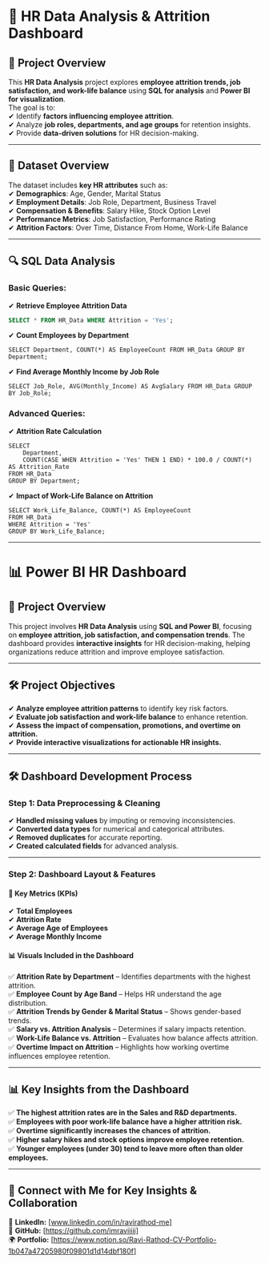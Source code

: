 # 🏢 HR Data Analysis & Attrition Dashboard  

## 📌 Project Overview  
This **HR Data Analysis** project explores **employee attrition trends, job satisfaction, and work-life balance** using **SQL for analysis** and **Power BI for visualization**.  
The goal is to:  
✔ Identify **factors influencing employee attrition**.  
✔ Analyze **job roles, departments, and age groups** for retention insights.  
✔ Provide **data-driven solutions** for HR decision-making.  

---

## 📂 **Dataset Overview**  
The dataset includes **key HR attributes** such as:  
✔ **Demographics**: Age, Gender, Marital Status  
✔ **Employment Details**: Job Role, Department, Business Travel  
✔ **Compensation & Benefits**: Salary Hike, Stock Option Level  
✔ **Performance Metrics**: Job Satisfaction, Performance Rating  
✔ **Attrition Factors**: Over Time, Distance From Home, Work-Life Balance  

---

## 🔍 **SQL Data Analysis**  

### **Basic Queries:**  
✔ **Retrieve Employee Attrition Data**  
```sql
SELECT * FROM HR_Data WHERE Attrition = 'Yes';
```
✔ **Count Employees by Department**
```
SELECT Department, COUNT(*) AS EmployeeCount FROM HR_Data GROUP BY Department;
```
✔ **Find Average Monthly Income by Job Role**
```
SELECT Job_Role, AVG(Monthly_Income) AS AvgSalary FROM HR_Data GROUP BY Job_Role;
```

### **Advanced Queries:**
✔ **Attrition Rate Calculation**
```
SELECT 
    Department, 
    COUNT(CASE WHEN Attrition = 'Yes' THEN 1 END) * 100.0 / COUNT(*) AS Attrition_Rate 
FROM HR_Data 
GROUP BY Department;
```
✔ **Impact of Work-Life Balance on Attrition**
```
SELECT Work_Life_Balance, COUNT(*) AS EmployeeCount 
FROM HR_Data 
WHERE Attrition = 'Yes' 
GROUP BY Work_Life_Balance;
```

---

# 📊 Power BI HR Dashboard  

## 📌 Project Overview  
This project involves **HR Data Analysis** using **SQL and Power BI**, focusing on **employee attrition, job satisfaction, and compensation trends**. The dashboard provides **interactive insights** for HR decision-making, helping organizations reduce attrition and improve employee satisfaction.  

---

## 🛠️ **Project Objectives**  
✔ **Analyze employee attrition patterns** to identify key risk factors.  
✔ **Evaluate job satisfaction and work-life balance** to enhance retention.  
✔ **Assess the impact of compensation, promotions, and overtime on attrition.**  
✔ **Provide interactive visualizations for actionable HR insights.**  

---

## 🛠️ **Dashboard Development Process**  

### **Step 1: Data Preprocessing & Cleaning**  
✔ **Handled missing values** by imputing or removing inconsistencies.  
✔ **Converted data types** for numerical and categorical attributes.  
✔ **Removed duplicates** for accurate reporting.  
✔ **Created calculated fields** for advanced analysis.  

---

### **Step 2: Dashboard Layout & Features**  

#### 📌 **Key Metrics (KPIs)**  
✔ **Total Employees**  
✔ **Attrition Rate**  
✔ **Average Age of Employees**  
✔ **Average Monthly Income**  

#### 📊 **Visuals Included in the Dashboard**  
✅ **Attrition Rate by Department** – Identifies departments with the highest attrition.  
✅ **Employee Count by Age Band** – Helps HR understand the age distribution.  
✅ **Attrition Trends by Gender & Marital Status** – Shows gender-based trends.  
✅ **Salary vs. Attrition Analysis** – Determines if salary impacts retention.  
✅ **Work-Life Balance vs. Attrition** – Evaluates how balance affects attrition.  
✅ **Overtime Impact on Attrition** – Highlights how working overtime influences employee retention.  

---

## 📊 **Key Insights from the Dashboard**  
✅ **The highest attrition rates are in the Sales and R&D departments.**  
✅ **Employees with poor work-life balance have a higher attrition risk.**  
✅ **Overtime significantly increases the chances of attrition.**  
✅ **Higher salary hikes and stock options improve employee retention.**  
✅ **Younger employees (under 30) tend to leave more often than older employees.**  

---

## 📩 **Connect with Me for Key Insights & Collaboration**  
📌 **LinkedIn:** [www.linkedin.com/in/ravirathod-me]  
🚀 **GitHub:** [https://github.com/imraviiiii]  
🌍 **Portfolio:** [https://www.notion.so/Ravi-Rathod-CV-Portfolio-1b047a47205980f09801d1d14dbf180f]  
